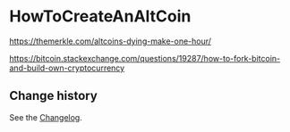 # HowToCreateAnAltCoin

https://themerkle.com/altcoins-dying-make-one-hour/

https://bitcoin.stackexchange.com/questions/19287/how-to-fork-bitcoin-and-build-own-cryptocurrency

Change history
--------------

See the [Changelog](https://github.com/SeppPenner/HowToCreateAnAltCoin/blob/master/Changelog.md).